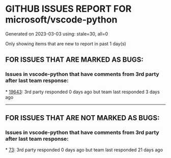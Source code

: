 
# GITHUB ISSUES REPORT FOR microsoft/vscode-python


Generated on 2023-03-03 using: stale=30, all=0


Only showing items that are new to report in past 1 day(s)


## FOR ISSUES THAT ARE MARKED AS BUGS:


### Issues in vscode-python that have comments from 3rd party after last team response:


\* [19643](https://github.com/microsoft/vscode-python/issues/19643 "Python unit tests are not discovered if the conda environment has an explicit dependency on conda"): 3rd party responded 0 days ago but team last responded 3 days ago

---

## FOR ISSUES THAT ARE NOT MARKED AS BUGS:


### Issues in vscode-python that have comments from 3rd party after last team response:


\* [73](https://github.com/microsoft/vscode-python/issues/73 "Feature suggestion: run Django unittests"): 3rd party responded 0 days ago but team last responded 21 days ago
